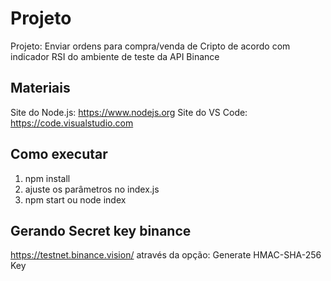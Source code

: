 # Projeto
Projeto: Enviar ordens para compra/venda de Cripto de acordo com indicador RSI do ambiente 
de teste da API Binance

## Materiais
Site do Node.js: https://www.nodejs.org
Site do VS Code: https://code.visualstudio.com

## Como executar

1. npm install
2. ajuste os parâmetros no index.js
3. npm start ou node index

## Gerando Secret key binance
https://testnet.binance.vision/
através da opção: Generate HMAC-SHA-256 Key

